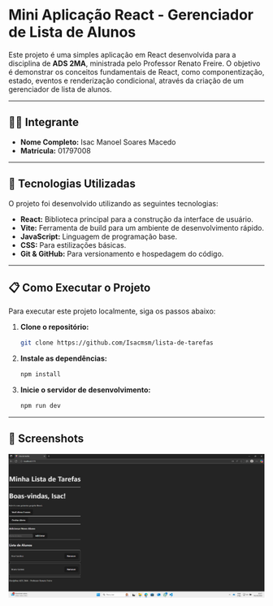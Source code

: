# Mini Aplicação React - Gerenciador de Lista de Alunos

Este projeto é uma simples aplicação em React desenvolvida para a disciplina de **ADS 2MA**, ministrada pelo Professor Renato Freire. O objetivo é demonstrar os conceitos fundamentais de React, como componentização, estado, eventos e renderização condicional, através da criação de um gerenciador de lista de alunos.

---

## 👨‍💻 Integrante

* **Nome Completo:** Isac Manoel Soares Macedo
* **Matrícula:** 01797008

---

## 🚀 Tecnologias Utilizadas

O projeto foi desenvolvido utilizando as seguintes tecnologias:

* **React:** Biblioteca principal para a construção da interface de usuário.
* **Vite:** Ferramenta de build para um ambiente de desenvolvimento rápido.
* **JavaScript:** Linguagem de programação base.
* **CSS:** Para estilizações básicas.
* **Git & GitHub:** Para versionamento e hospedagem do código.

---

## 📋 Como Executar o Projeto

Para executar este projeto localmente, siga os passos abaixo:

1.  **Clone o repositório:**
    ```bash
    git clone https://github.com/Isacmsm/lista-de-tarefas
    ```

2.  **Instale as dependências:**
    ```bash
    npm install
    ```

3.  **Inicie o servidor de desenvolvimento:**
    ```bash
    npm run dev
    ```

---
## 📸 Screenshots

![Exemplo de Screenshot](./src/Componentes/Captura%20de%20tela%202025-10-02%20101738.png)
